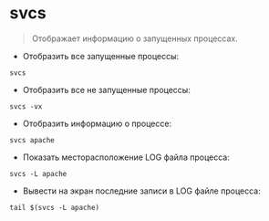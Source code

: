 # svcs

> Отображает информацию о запущенных процессах.

- Отобразить все запущенные процессы:

`svcs`

- Отобразить все не запущенные процессы:

`svcs -vx`

- Отобразить информацию о процессе:

`svcs apache`

- Показать месторасположение LOG файла процесса:

`svcs -L apache`

- Вывести на экран последние записи в LOG файле процесса:

`tail $(svcs -L apache)`
